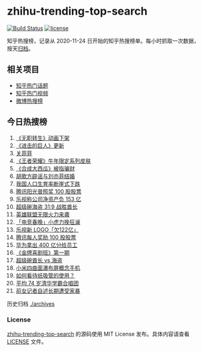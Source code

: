 # zhihu-trending-top-search

[![Build Status](https://github.com/justjavac/zhihu-trending-top-search/workflows/ci/badge.svg?branch=main)](https://github.com/justjavac/zhihu-trending-top-search/actions)
[![license](https://img.shields.io/github/license/justjavac/zhihu-trending-top-search)](https://github.com/justjavac/zhihu-trending-top-search/blob/main/LICENSE)

知乎热搜榜，记录从 2020-11-24 日开始的知乎热搜榜单。每小时抓取一次数据，按天[归档](./archives)。

## 相关项目

- [知乎热门话题](https://github.com/justjavac/zhihu-trending-hot-questions)
- [知乎热门视频](https://github.com/justjavac/zhihu-trending-hot-video)
- [微博热搜榜](https://github.com/justjavac/weibo-trending-hot-search)

## 今日热搜榜

<!-- BEGIN -->
<!-- 最后更新时间 Mon Feb 08 2021 21:04:38 GMT+0800 (CST) -->
1. [《无职转生》动画下架](https://www.zhihu.com/search?q=无职转生)
1. [《进击的巨人》更新](https://www.zhihu.com/search?q=进击的巨人)
1. [关菲菲](https://www.zhihu.com/search?q=关菲菲)
1. [《王者荣耀》牛年限定系列皮肤](https://www.zhihu.com/search?q=王者荣耀)
1. [《合成大西瓜》被指骗财](https://www.zhihu.com/search?q=合成大西瓜)
1. [胡歌方辟谣与刘亦菲结婚](https://www.zhihu.com/search?q=胡歌刘亦菲)
1. [我国人口生育率断崖式下跌](https://www.zhihu.com/search?q=出生人口)
1. [腾讯阳光普照奖 100 股股票](https://www.zhihu.com/search?q=腾讯阳光普照奖)
1. [乐视称公司净资产负 153 亿](https://www.zhihu.com/search?q=乐视)
1. [超级碗海盗 31:9 战胜酋长](https://www.zhihu.com/search?q=超级碗)
1. [英雄联盟无限火力来袭](https://www.zhihu.com/search?q=无限火力)
1. [「电竞春晚」小虎力挽狂澜](https://www.zhihu.com/search?q=电竞春晚)
1. [乐视新 LOGO「欠122亿」](https://www.zhihu.com/search?q=乐视)
1. [腾讯每人奖励 100 股股票](https://www.zhihu.com/search?q=腾讯阳光普照奖)
1. [华为拿出 400 亿分给员工](https://www.zhihu.com/search?q=华为分红)
1. [《金牌喜剧班》第一期](https://www.zhihu.com/search?q=金牌喜剧班)
1. [超级碗酋长 vs 海盗](https://www.zhihu.com/search?q=超级碗)
1. [小米四曲面瀑布屏概念手机](https://www.zhihu.com/search?q=小米手机)
1. [如何看待纸吸管的使用？](https://www.zhihu.com/search?q=纸吸管)
1. [平均 74 岁清华学霸合唱团](https://www.zhihu.com/search?q=清华合唱团唱少年)
1. [前女记者自述长期遭受家暴](https://www.zhihu.com/search?q=马金瑜家暴)
<!-- END -->

历史归档 [./archives](./archives)

### License

[zhihu-trending-top-search](https://github.com/justjavac/zhihu-trending-top-search) 的源码使用 MIT License 发布。具体内容请查看 [LICENSE](./LICENSE) 文件。
